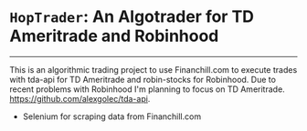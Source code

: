 ``HopTrader``: An Algotrader for TD Ameritrade and Robinhood
========================================

--------------------

This is an algorithmic trading project to use Financhill.com to execute trades with tda-api for TD Ameritrade and robin-stocks for Robinhood. Due to recent problems with Robinhood I'm planning to focus on TD Ameritrade.
<https://github.com/alexgolec/tda-api>.

* Selenium for scraping data from Financhill.com